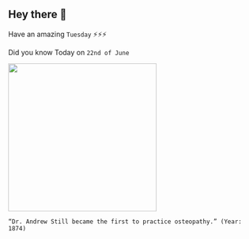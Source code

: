 ## Hey there 👋
Have an amazing `Tuesday` ⚡⚡⚡

Did you know Today on `22nd of June`
 
 [<img src="https://www.atsu.edu/museum-of-osteopathic-medicine/wp-content/themes/museum/images/atstill-pointing.jpg" width="300" />](https://nmos.ca/history-of-osteopathy/#:~:text=On%20June%2022%2C%201874%20Dr,identified%20his%20techniques%20as%20Osteopathic.&text=In%201892%2C%20he%20started%20the%20American%20School%20of%20Osteopathy.) 
 ```
“Dr. Andrew Still became the first to practice osteopathy.” (Year: 1874)
```
